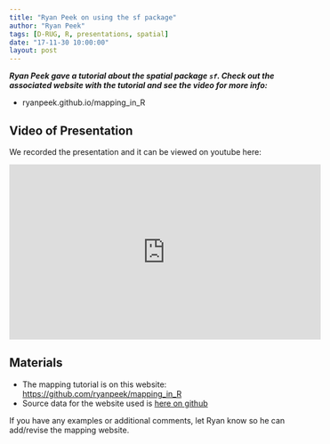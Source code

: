 ```yaml
---
title: "Ryan Peek on using the sf package"
author: "Ryan Peek"
tags: [D-RUG, R, presentations, spatial]
date: "17-11-30 10:00:00"
layout: post
---
```


**_Ryan Peek gave a tutorial about the spatial package `sf`. Check out the associated website with the tutorial and see the video for more info:_**

 - ryanpeek.github.io/mapping_in_R
 
## Video of Presentation

We recorded the presentation and it can be viewed on youtube here:

<iframe width="560" height="315" src="https://www.youtube.com/embed/taY6GrZ6vzE?start=48" frameborder="0" allowfullscreen></iframe>

## Materials

 - The mapping tutorial is on this website: https://github.com/ryanpeek/mapping_in_R
 - Source data for the website used is [here on github](https://github.com/ryanpeek/mapping_in_R)
 
If you have any examples or additional comments, let Ryan know so he can add/revise the mapping website.

